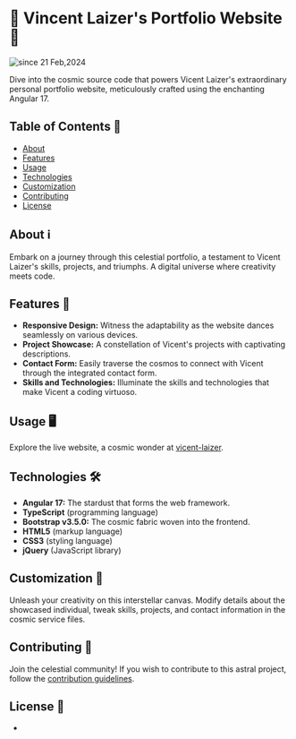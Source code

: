 # 🚀 Vincent Laizer's Portfolio Website 🚀
<img src="https://komarev.com/ghpvc/?username=vincent-laizer&label=vincent-laizer&color=0e75b6&style=flat" alt="since 21 Feb,2024" />

Dive into the cosmic source code that powers Vicent Laizer's extraordinary personal portfolio website, meticulously crafted using the enchanting Angular 17.

## Table of Contents 📜

- [About](#about)
- [Features](#features)
- [Usage](#usage)
- [Technologies](#technologies)
- [Customization](#customization)
- [Contributing](#contributing)
- [License](#license)

## About ℹ️

Embark on a journey through this celestial portfolio, a testament to Vicent Laizer's skills, projects, and triumphs. A digital universe where creativity meets code.

## Features 🌟

- **Responsive Design:** Witness the adaptability as the website dances seamlessly on various devices.
- **Project Showcase:** A constellation of Vicent's projects with captivating descriptions.
- **Contact Form:** Easily traverse the cosmos to connect with Vicent through the integrated contact form.
- **Skills and Technologies:** Illuminate the skills and technologies that make Vicent a coding virtuoso.

## Usage 🖥️

Explore the live website, a cosmic wonder at [vicent-laizer](https://vincent-laizer.vercel.app/).

## Technologies 🛠️

- **Angular 17:** The stardust that forms the web framework.
- **TypeScript** (programming language)
- **Bootstrap v3.5.0:** The cosmic fabric woven into the frontend.
- **HTML5** (markup language)
- **CSS3** (styling language)
- **jQuery** (JavaScript library)

## Customization 🎨

Unleash your creativity on this interstellar canvas. Modify details about the showcased individual, tweak skills, projects, and contact information in the cosmic service files.

## Contributing 🤝


Join the celestial community! If you wish to contribute to this astral project, follow the [contribution guidelines](CONTRIBUTING.md).

## License 📄

-
